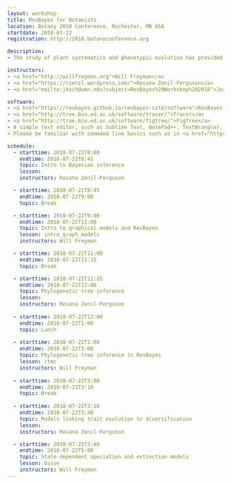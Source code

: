 ```yaml
---
layout: workshop
title: RevBayes for Botanists
location: Botany 2018 Conference, Rochester, MN USA
startdate: 2018-07-22
registration: http://2018.botanyconference.org

description: 
- The study of plant systematics and phenotypic evolution has provided unparalleled statistical challenges when building phylogenetic trees and understanding trait evolution. In this workshop, we will introduce RevBayes, a powerful computing environment focused on Bayesian phylogenetic inference that enables users to set up custom and complex models. RevBayes uses a graphical modeling framework and a probabilistic programming language to specify models in a flexible, modular, and transparent manner. During the workshop, we will provide a lecture introducing the theoretical background necessary to understand the models and Bayesian inference jointly with a hands-on computer tutorial demonstrating how to explore phylogenetic inferences using RevBayes. Furthermore, we will show how to use RevBayes to build phylogenies and some comparative phylogenetic methods (i.e. discrete trait models, diversification). Participants are not assumed to have expertise in phylogenetic theory. However, we expect participants to be familiar with phylogenetic trees and their applications to evolutionary biology. We anticipate this workshop to be mostly suitable for PhD candidates, postdoctoral researchers, and faculty who want to learn these techniques. Participants need to bring their own laptop to connect to wired/wireless internet.

instructors:
- <a href="http://willfreyman.org">Will Freyman</a>
- <a href="https://rzenil.wordpress.com/">Rosana Zenil-Ferguson</a>
- <a href="mailto:jkoch@umn.edu?subject=RevBayes%20Workshop%202018">Jordan Koch</a>

software:
- <a href="https://revbayes.github.io/revbayes-site/software">RevBayes v1.0.8</a> -- we strongly recommend that you work through <a href="https://revbayes.github.io/tutorials/intro/">this short intro tutorial to RevBayes</a>
- <a href="http://tree.bio.ed.ac.uk/software/tracer/">Tracer</a>
- <a href="http://tree.bio.ed.ac.uk/software/figtree/">FigTree</a>
- A simple text editor, such as Sublime Text, NotePad++, TextWrangler, BBEdit, vim, or emacs 
- Please be familiar with command line basics such as in <a href="https://tutorial.djangogirls.org/en/intro_to_command_line/">this very short tutorial</a>.

schedule:
  - starttime: 2018-07-22T8:00
    endtime: 2018-07-22T8:45
    topic: Intro to Bayesian inference
    lesson: 
    instructors: Rosana Zenil-Ferguson

  - starttime: 2018-07-22T8:45
    endtime: 2018-07-22T9:00
    topic: Break

  - starttime: 2018-07-22T9:00
    endtime: 2018-07-22T11:00
    topic: Intro to graphical models and RevBayes
    lesson: intro_graph_models 
    instructors: Will Freyman

  - starttime: 2018-07-22T11:00
    endtime: 2018-07-22T11:15
    topic: Break

  - starttime: 2018-07-22T11:15
    endtime: 2018-07-22T12:00
    topic: Phylogenetic tree inference
    lesson: 
    instructors: Rosana Zenil-Ferguson
  
  - starttime: 2018-07-22T12:00
    endtime: 2018-07-22T1:00
    topic: Lunch
  
  - starttime: 2018-07-22T1:00
    endtime: 2018-07-22T3:00
    topic: Phylogenetic tree inference in RevBayes
    lesson: ctmc
    instructors: Will Freyman
  
  - starttime: 2018-07-22T3:00
    endtime: 2018-07-22T3:10
    topic: Break
  
  - starttime: 2018-07-22T3:10
    endtime: 2018-07-22T3:40
    topic: Models linking trait evolution to diversification
    lesson: 
    instructors: Rosana Zenil-Ferguson

  - starttime: 2018-07-22T3:40
    endtime: 2018-07-22T5:00
    topic: State-dependent speciation and extinction models
    lesson: bisse
    instructors: Will Freyman
---
```

